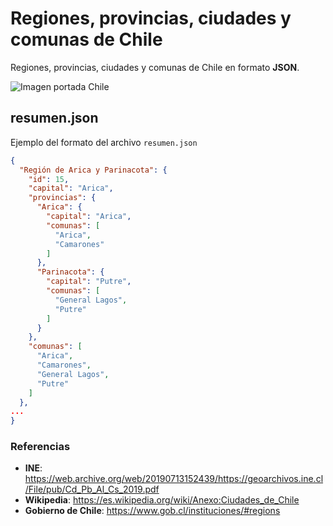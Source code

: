 # Regiones, provincias, ciudades y comunas de Chile

Regiones, provincias, ciudades y comunas de Chile en formato **JSON**.

![Imagen portada Chile](https://github.com/vicentezaror/regiones-chile/blob/main/assets/img/chile.jpeg?raw=true)

## resumen.json

Ejemplo del formato del archivo `resumen.json`

```json
{
  "Región de Arica y Parinacota": {
    "id": 15,
    "capital": "Arica",
    "provincias": {
      "Arica": {
        "capital": "Arica",
        "comunas": [
          "Arica",
          "Camarones"
        ]
      },
      "Parinacota": {
        "capital": "Putre",
        "comunas": [
          "General Lagos",
          "Putre"
        ]
      }
    },
    "comunas": [
      "Arica",
      "Camarones",
      "General Lagos",
      "Putre"
    ]
  },
...
}
```

### Referencias
* **INE**: https://web.archive.org/web/20190713152439/https://geoarchivos.ine.cl/File/pub/Cd_Pb_Al_Cs_2019.pdf
* **Wikipedia**: https://es.wikipedia.org/wiki/Anexo:Ciudades_de_Chile
* **Gobierno de Chile**: https://www.gob.cl/instituciones/#regions
